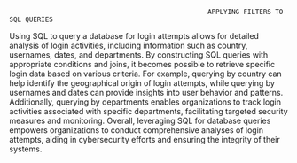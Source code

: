                                                       APPLYING FILTERS TO SQL QUERIES




Using SQL to query a database for login attempts allows for detailed analysis of login activities, including information such as country, usernames, dates, and departments. By constructing SQL queries with appropriate conditions and joins, it becomes possible to retrieve specific login data based on various criteria. For example, querying by country can help identify the geographical origin of login attempts, while querying by usernames and dates can provide insights into user behavior and patterns. Additionally, querying by departments enables organizations to track login activities associated with specific departments, facilitating targeted security measures and monitoring. Overall, leveraging SQL for database queries empowers organizations to conduct comprehensive analyses of login attempts, aiding in cybersecurity efforts and ensuring the integrity of their systems.





